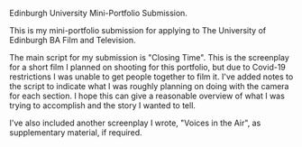 Edinburgh University Mini-Portfolio Submission.

This is my mini-portfolio submission for applying to The University of Edinburgh BA Film and Television. 

The main script for my submission is "Closing Time". This is the screenplay for a short film I planned on shooting for this portfolio, 
but due to Covid-19 restrictions I was unable to get people together to film it. I've added notes to the script to indicate what I was roughly planning on doing with
the camera for each section. I hope this can give a reasonable overview of what I was trying to accomplish and the story I wanted to tell.

I've also included another screenplay I wrote, "Voices in the Air", as supplementary material, if required. 
